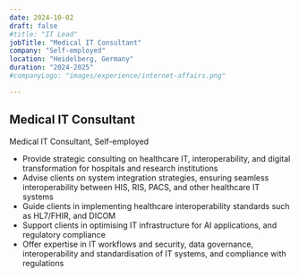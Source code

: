 ```yaml
---
date: 2024-10-02
draft: false
#title: "IT Lead"
jobTitle: "Medical IT Consultant"
company: "Self-employed"
location: "Heidelberg, Germany"
duration: "2024-2025"
#companyLogo: "images/experience/internet-affairs.png"

---
```

## Medical IT Consultant
Medical IT Consultant, Self-employed

* Provide strategic consulting on healthcare IT, interoperability, and digital transformation for hospitals and research institutions
* Advise clients on system integration strategies, ensuring seamless interoperability between HIS, RIS, PACS, and other healthcare IT systems
* Guide clients in implementing healthcare interoperability standards such as HL7/FHIR, and DICOM
* Support clients in optimising IT infrastructure for AI applications, and regulatory compliance
* Offer expertise in IT workflows and security, data governance, interoperability and standardisation of IT systems, and compliance with regulations